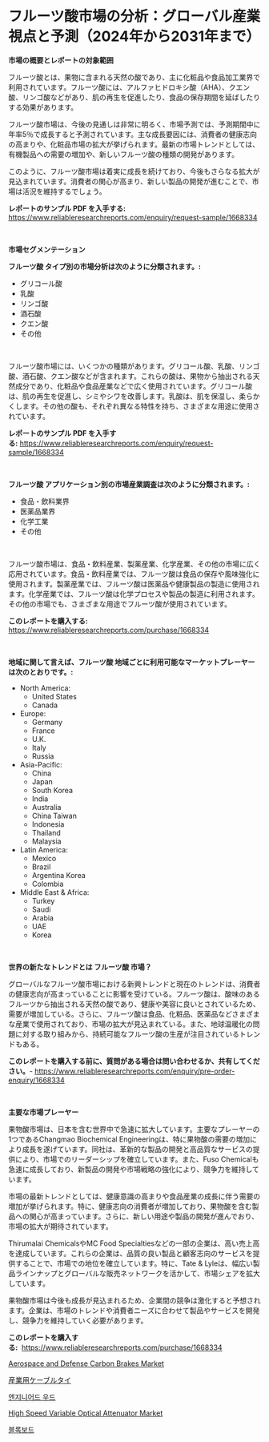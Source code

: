 <p><h1>フルーツ酸市場の分析：グローバル産業視点と予測（2024年から2031年まで）</h1></p><p><strong>市場の概要とレポートの対象範囲</strong></p>
<p><p>フルーツ酸とは、果物に含まれる天然の酸であり、主に化粧品や食品加工業界で利用されています。フルーツ酸には、アルファヒドロキシ酸（AHA）、クエン酸、リンゴ酸などがあり、肌の再生を促進したり、食品の保存期間を延ばしたりする効果があります。</p><p>フルーツ酸市場は、今後の見通しは非常に明るく、市場予測では、予測期間中に年率5％で成長すると予測されています。主な成長要因には、消費者の健康志向の高まりや、化粧品市場の拡大が挙げられます。最新の市場トレンドとしては、有機製品への需要の増加や、新しいフルーツ酸の種類の開発があります。</p><p>このように、フルーツ酸市場は着実に成長を続けており、今後もさらなる拡大が見込まれています。消費者の関心が高まり、新しい製品の開発が進むことで、市場は活況を維持するでしょう。</p></p>
<p><strong>レポートのサンプル PDF を入手する:</strong> <a href="https://www.reliableresearchreports.com/enquiry/request-sample/1668334">https://www.reliableresearchreports.com/enquiry/request-sample/1668334</a></p>
<p>&nbsp;</p>
<p><strong>市場セグメンテーション</strong></p>
<p><strong>フルーツ酸 タイプ別の市場分析は次のように分類されます。:</strong></p>
<p><ul><li>グリコール酸</li><li>乳酸</li><li>リンゴ酸</li><li>酒石酸</li><li>クエン酸</li><li>その他</li></ul></p>
<p>&nbsp;</p>
<p><p>フルーツ酸市場には、いくつかの種類があります。グリコール酸、乳酸、リンゴ酸、酒石酸、クエン酸などが含まれます。これらの酸は、果物から抽出される天然成分であり、化粧品や食品産業などで広く使用されています。グリコール酸は、肌の再生を促進し、シミやシワを改善します。乳酸は、肌を保湿し、柔らかくします。その他の酸も、それぞれ異なる特性を持ち、さまざまな用途に使用されています。</p></p>
<p><strong>レポートのサンプル PDF を入手する:</strong>&nbsp;<a href="https://www.reliableresearchreports.com/enquiry/request-sample/1668334">https://www.reliableresearchreports.com/enquiry/request-sample/1668334</a></p>
<p>&nbsp;</p>
<p><strong> フルーツ酸 アプリケーション別の市場産業調査は次のように分類されます。:</strong></p>
<p><ul><li>食品・飲料業界</li><li>医薬品業界</li><li>化学工業</li><li>その他</li></ul></p>
<p>&nbsp;</p>
<p><p>フルーツ酸市場は、食品・飲料産業、製薬産業、化学産業、その他の市場に広く応用されています。食品・飲料産業では、フルーツ酸は食品の保存や風味強化に使用されます。製薬産業では、フルーツ酸は医薬品や健康製品の製造に使用されます。化学産業では、フルーツ酸は化学プロセスや製品の製造に利用されます。その他の市場でも、さまざまな用途でフルーツ酸が使用されています。</p></p>
<p><strong>このレポートを購入する:</strong>&nbsp; <a href="https://www.reliableresearchreports.com/purchase/1668334">https://www.reliableresearchreports.com/purchase/1668334</a></p>
<p>&nbsp;</p>
<p><strong>地域に関して言えば、フルーツ酸 地域ごとに利用可能なマーケットプレーヤーは次のとおりです。:</strong></p>
<p><ul>
    <li>
        North America:
        <ul>
            <li>United States</li>
            <li>Canada</li>
        </ul>
    </li>
    <li>
        Europe:
        <ul>
            <li>Germany</li>
            <li>France</li>
            <li>U.K.</li>
            <li>Italy</li>
            <li>Russia</li>
        </ul>
    </li>
    <li>
        Asia-Pacific:
        <ul>
            <li>China</li>
            <li>Japan</li>
            <li>South Korea</li>
            <li>India</li>
            <li>Australia</li>
            <li>China Taiwan</li>
            <li>Indonesia</li>
            <li>Thailand</li>
            <li>Malaysia</li>
        </ul>
    </li>
    <li>
        Latin America:
        <ul>
            <li>Mexico</li>
            <li>Brazil</li>
            <li>Argentina Korea</li>
            <li>Colombia</li>
        </ul>
    </li>
    <li>
        Middle East & Africa:
        <ul>
            <li>Turkey</li>
            <li>Saudi</li>
            <li>Arabia</li>
            <li>UAE</li>
            <li>Korea</li>
        </ul>
    </li>
    </ul></p>
<p>&nbsp;</p>
<p><strong>世界の新たなトレンドとは フルーツ酸 市場？</strong></p>
<p><p>グローバルなフルーツ酸市場における新興トレンドと現在のトレンドは、消費者の健康志向が高まっていることに影響を受けている。フルーツ酸は、酸味のあるフルーツから抽出される天然の酸であり、健康や美容に良いとされているため、需要が増加している。さらに、フルーツ酸は食品、化粧品、医薬品などさまざまな産業で使用されており、市場の拡大が見込まれている。また、地球温暖化の問題に対する取り組みから、持続可能なフルーツ酸の生産が注目されているトレンドもある。</p></p>
<p><strong>このレポートを購入する前に、質問がある場合は問い合わせるか、共有してください。</strong>- <a href="https://www.reliableresearchreports.com/enquiry/pre-order-enquiry/1668334">https://www.reliableresearchreports.com/enquiry/pre-order-enquiry/1668334</a></p>
<p>&nbsp;</p>
<p><strong>主要な市場プレーヤー</strong></p>
<p><p>果物酸市場は、日本を含む世界中で急速に拡大しています。主要なプレーヤーの1つであるChangmao Biochemical Engineeringは、特に果物酸の需要の増加により成長を遂げています。同社は、革新的な製品の開発と高品質なサービスの提供により、市場でのリーダーシップを確立しています。また、Fuso Chemicalも急速に成長しており、新製品の開発や市場戦略の強化により、競争力を維持しています。</p><p>市場の最新トレンドとしては、健康意識の高まりや食品産業の成長に伴う需要の増加が挙げられます。特に、健康志向の消費者が増加しており、果物酸を含む製品への関心が高まっています。さらに、新しい用途や製品の開発が進んでおり、市場の拡大が期待されています。</p><p>Thirumalai ChemicalsやMC Food Specialtiesなどの一部の企業は、高い売上高を達成しています。これらの企業は、品質の良い製品と顧客志向のサービスを提供することで、市場での地位を確立しています。特に、Tate & Lyleは、幅広い製品ラインナップとグローバルな販売ネットワークを活かして、市場シェアを拡大しています。</p><p>果物酸市場は今後も成長が見込まれるため、企業間の競争は激化すると予想されます。企業は、市場のトレンドや消費者ニーズに合わせて製品やサービスを開発し、競争力を維持していく必要があります。</p></p>
<p><strong>このレポートを購入する:</strong>&nbsp;&nbsp;<a href="https://www.reliableresearchreports.com/purchase/1668334">https://www.reliableresearchreports.com/purchase/1668334</a></p>
<p><p><a href="https://issuu.com/reportprime-2/docs/aerospace-and-defense-carbon-brakes-market-size-20">Aerospace and Defense Carbon Brakes Market</a></p><p><a href="https://github.com/dandier2003/Market-Research-Report-List-1/blob/main/931383815375.md">産業用ケーブルタイ</a></p><p><a href="https://github.com/OwenHamiytll568745/Market-Research-Report-List-1/blob/main/447386814194.md">엔지니어드 우드</a></p><p><a href="https://github.com/dringals/Market-Research-Report-List-3/blob/main/high-speed-variable-optical-attenuator-market.md">High Speed Variable Optical Attenuator Market</a></p><p><a href="https://github.com/vdhdwjyp90142/Market-Research-Report-List-1/blob/main/238730414193.md">블록보드</a></p></p>